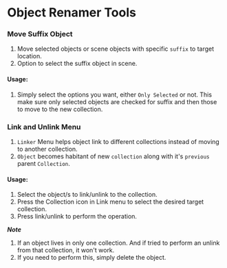 # Object Renamer Tools


### Move Suffix Object
1. Move selected objects or scene objects with specific `suffix` to target location.
2. Option to select the suffix object in scene.

#### Usage:
1. Simply select the options you want, either `Only Selected` or not. This make sure only selected objects are checked for suffix and then those to move to the new collection.


### Link and Unlink Menu
1. `Linker` Menu helps object link to different collections instead of moving to another collection.
2. `Object` becomes habitant of new `collection` along with it's `previous` parent `Collection`.


#### Usage:
1. Select the object/s to link/unlink to the collection.
2. Press the Collection icon in Link menu to select the desired target collection.
3. Press link/unlink to perform the operation.

***Note***

1. If an object lives in only one collection. And if tried to perform an unlink from that collection, it won't work.
2. If you need to perform this, simply delete the object.